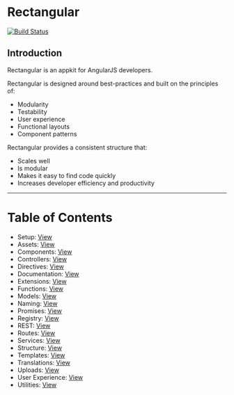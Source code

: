 # Rectangular
[![Build Status](https://travis-ci.org/abbotto/rectangular.svg?branch=master)](https://travis-ci.org/abbotto/rectangular)

## Introduction
Rectangular is an appkit for AngularJS developers.

Rectangular is designed around best-practices and built on the principles of:
- Modularity
- Testability
- User experience
- Functional layouts
- Component patterns

Rectangular provides a consistent structure that:
- Scales well
- Is modular
- Makes it easy to find code quickly
- Increases developer efficiency and productivity

---

# Table of Contents
- Setup: [View](readme/setup.md)
- Assets: [View](readme/assets.md)
- Components: [View](readme/components.md)
- Controllers: [View](readme/controllers.md)
- Directives: [View](readme/directives.md)
- Documentation: [View](readme/documentation.md)
- Extensions: [View](readme/extensions.md)
- Functions: [View](readme/functions.md)
- Models: [View](readme/models.md)
- Naming: [View](readme/naming.md)
- Promises: [View](readme/promises.md)
- Registry: [View](readme/registry.md)
- REST: [View](readme/rest.md)
- Routes: [View](readme/routes.md)
- Services: [View](readme/services.md)
- Structure: [View](readme/structure.md)
- Templates: [View](readme/templates.md)
- Translations: [View](readme/translations.md)
- Uploads: [View](readme/uploads.md)
- User Experience: [View](readme/user-experience.md)
- Utilities: [View](readme/utilities.md)
